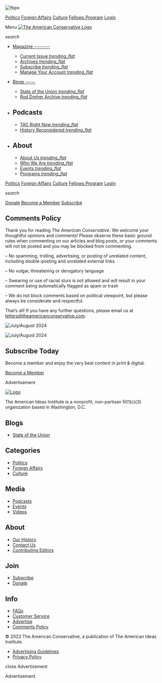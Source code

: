 ![fbpx](https://www.facebook.com/tr?id=2984517368534998&ev=PageView&noscript=1)          

[Politics](https://www.theamericanconservative.com/category/politics/) [Foreign Affairs](https://www.theamericanconservative.com/category/foreign-affairs/) [Culture](https://www.theamericanconservative.com/category/culture/) [Fellows Program](https://www.theamericanconservative.com/fellows/) [Login](https://www.theamericanconservative.com/login/)

Menu [![The American Conservative Logo](https://www.theamericanconservative.com/wp-content/themes/tac/dist/img/logo.svg)](https://www.theamericanconservative.com/)

 _search_

* [Magazine
    --------](https://www.theamericanconservative.com/)
    * [Current Issue _trending\_flat_](https://www.theamericanconservative.com/issue/?current)
    * [Archives _trending\_flat_](https://www.theamericanconservative.com/issue/)
    * [Subscribe _trending\_flat_](https://www.theamericanconservative.com/register/membership/)
    * [Manage Your Account _trending\_flat_](https://www.theamericanconservative.com/account/)
* [Blogs
    -----](https://www.theamericanconservative.com/)
    * [State of the Union _trending\_flat_](https://www.theamericanconservative.com/blogs/state_of_the_union/)
    * [Rod Dreher Archive _trending\_flat_](https://www.theamericanconservative.com/blogs/dreher/)
* Podcasts
    --------
    
    * [TAC Right Now _trending\_flat_](https://amconrightnow.libsyn.com/)
    * [History Reconsidered _trending\_flat_](https://history-reconsidered.com/episodes/)
* About
    -----
    
    * [About Us _trending\_flat_](https://www.theamericanconservative.com/about-us/)
    * [Who We Are _trending\_flat_](https://www.theamericanconservative.com/who-we-are)
    * [Events _trending\_flat_](https://www.theamericanconservative.com/event)
    * [Programs _trending\_flat_](https://www.theamericanconservative.com/programs/)

[Politics](https://www.theamericanconservative.com/category/politics/) [Foreign Affairs](https://www.theamericanconservative.com/category/foreign-affairs/) [Culture](https://www.theamericanconservative.com/category/culture/) [Fellows Program](https://www.theamericanconservative.com/fellows/) [Login](https://www.theamericanconservative.com/login/)

 _search_

[Donate](https://www.theamericanconservative.com/donate) [Become a Member](https://www.theamericanconservative.com/subscribe-monthly) [Subscribe](https://www.theamericanconservative.com/subscribe)

Comments Policy
---------------

Thank you for reading _The American Conservative_. We welcome your thoughtful opinions and comments! Please observe these basic ground rules when commenting on our articles and blog posts, or your comments will not be posted and you may be blocked from commenting.

– No spamming, trolling, advertising, or posting of unrelated content, including double-posting and unrelated external links

– No vulgar, threatening or derogatory language

– Swearing or use of racial slurs is not allowed and will result in your comment being automatically flagged as spam or trash

– We do not block comments based on political viewpoint, but please always be considerate and respectful.

That’s all! If you have any further questions, please email us at [letters@theamericanconservative.com](mailto:letters@theamericanconservative.com).

![July/August 2024](https://www.theamericanconservative.com/wp-content/uploads/2024/06/big-nato.jpg)

![July/August 2024](https://www.theamericanconservative.com/wp-content/uploads/2024/06/big-nato.jpg)

Subscribe Today
---------------

Become a member and enjoy the very best content in print & digital.

[Become a Member](https://www.theamericanconservative.com/subscribe)

Advertisement

[![Logo](https://www.theamericanconservative.com/wp-content/themes/tac/dist/img/logo.svg)](https://www.theamericanconservative.com/)

The American Ideas Institute is a nonprofit, non-partisan 501(c)(3) organization based in Washington, D.C.

[](https://www.facebook.com/The.American.Conservative)[](https://twitter.com/amconmag)

Blogs
-----

* [State of the Union](https://www.theamericanconservative.com/blogs/state_of_the_union/)

Categories
----------

* [Politics](https://www.theamericanconservative.com/category/politics/)
* [Foreign Affairs](https://www.theamericanconservative.com/category/foreign-affairs/)
* [Culture](https://www.theamericanconservative.com/category/culture/)

Media
-----

* [Podcasts](https://www.theamericanconservative.com/podcast/)
* [Events](https://www.theamericanconservative.com/event)
* [Videos](https://www.theamericanconservative.com/video)

About
-----

* [Our History](https://www.theamericanconservative.com/about-us/)
* [Contact Us](https://www.theamericanconservative.com/contact-us/)
* [Contributing Editors](https://www.theamericanconservative.com/contributing-editors/)

Join
----

* [Subscribe](https://www.theamericanconservative.com/subscribe-monthly)
* [Donate](https://raisedonors.com/tac/donate)

Info
----

* [FAQs](https://www.theamericanconservative.com/frequently-asked-questions/)
* [Customer Service](https://www.theamericanconservative.com/customer-service/)
* [Advertise](https://www.theamericanconservative.com/advertise/)
* [Comments Policy](https://www.theamericanconservative.com/comments-policy)

© 2022 The American Conservative, a publication of The American Ideas Institute.

* [Advertising Guidelines](https://www.theamericanconservative.com/advertise)
* [Privacy Policy](https://www.theamericanconservative.com/privacy-policy)

close Advertisement

Advertisement